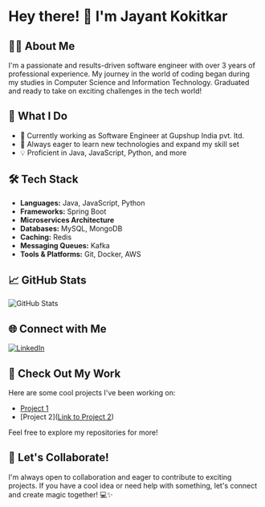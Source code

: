 # Hey there! 👋 I'm Jayant Kokitkar

## 👨‍💻 About Me

I'm a passionate and results-driven software engineer with over 3 years of professional experience. My journey in the world of coding began during my studies in Computer Science and Information Technology. Graduated and ready to take on exciting challenges in the tech world!

## 🚀 What I Do

- 💼 Currently working as Software Engineer at Gupshup India pvt. ltd.
- 🌱 Always eager to learn new technologies and expand my skill set
- 💡 Proficient in Java, JavaScript, Python, and more

## 🛠️ Tech Stack

- **Languages:** Java, JavaScript, Python
- **Frameworks:** Spring Boot
- **Microservices Architecture**
- **Databases:** MySQL, MongoDB
- **Caching:** Redis
- **Messaging Queues:** Kafka
- **Tools & Platforms:** Git, Docker, AWS

## 📈 GitHub Stats

![GitHub Stats](https://github-readme-stats.vercel.app/api?username=Jayantkokitkar&show_icons=true&hide_title=true&hide_border=true)

## 🌐 Connect with Me

[![LinkedIn](https://img.shields.io/badge/LinkedIn-JayantKokitkar-blue?style=flat-square&logo=linkedin)](www.linkedin.com/in/jayant-kokitkar-414417172)


## 🚀 Check Out My Work

Here are some cool projects I've been working on:

- [Project 1](https://github.com/Jayantkokitkar/jquery_simon_gam)
- [Project 2]([Link to Project 2](https://github.com/Jayantkokitkar/webportfolio))


Feel free to explore my repositories for more!

## 🌱 Let's Collaborate!

I'm always open to collaboration and eager to contribute to exciting projects. If you have a cool idea or need help with something, let's connect and create magic together! 💻✨


